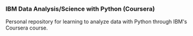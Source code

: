 ### IBM Data Analysis/Science with Python (Coursera)

Personal repository for learning to analyze data with Python through IBM's Coursera course.
